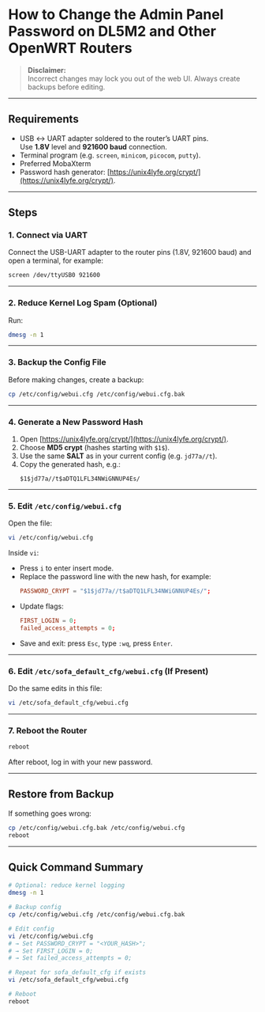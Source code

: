 # How to Change the Admin Panel Password on DL5M2 and Other OpenWRT Routers

> **Disclaimer:**  
> Incorrect changes may lock you out of the web UI. Always create backups before editing.

---

## Requirements
- USB ↔ UART adapter soldered to the router’s UART pins.  
  Use **1.8V** level and **921600 baud** connection.  
- Terminal program (e.g. `screen`, `minicom`, `picocom`, `putty`).
- Preferred MobaXterm   
- Password hash generator: [https://unix4lyfe.org/crypt/](https://unix4lyfe.org/crypt/).  

---

## Steps

### 1. Connect via UART
Connect the USB-UART adapter to the router pins (1.8V, 921600 baud) and open a terminal, for example:
```bash
screen /dev/ttyUSB0 921600
```

---

### 2. Reduce Kernel Log Spam (Optional)
Run:
```bash
dmesg -n 1
```

---

### 3. Backup the Config File
Before making changes, create a backup:
```bash
cp /etc/config/webui.cfg /etc/config/webui.cfg.bak
```

---

### 4. Generate a New Password Hash
1. Open [https://unix4lyfe.org/crypt/](https://unix4lyfe.org/crypt/).  
2. Choose **MD5 crypt** (hashes starting with `$1$`).  
3. Use the same **SALT** as in your current config (e.g. `jd77a//t`).  
4. Copy the generated hash, e.g.:  
   ```
   $1$jd77a//t$aDTQ1LFL34NWiGNNUP4Es/
   ```

---

### 5. Edit `/etc/config/webui.cfg`
Open the file:
```bash
vi /etc/config/webui.cfg
```

Inside `vi`:  
- Press `i` to enter insert mode.  
- Replace the password line with the new hash, for example:
  ```conf
  PASSWORD_CRYPT = "$1$jd77a//t$aDTQ1LFL34NWiGNNUP4Es/";
  ```
- Update flags:
  ```conf
  FIRST_LOGIN = 0;
  failed_access_attempts = 0;
  ```
- Save and exit: press `Esc`, type `:wq`, press `Enter`.

---

### 6. Edit `/etc/sofa_default_cfg/webui.cfg` (If Present)
Do the same edits in this file:
```bash
vi /etc/sofa_default_cfg/webui.cfg
```

---

### 7. Reboot the Router
```bash
reboot
```

After reboot, log in with your new password.

---

## Restore from Backup
If something goes wrong:
```bash
cp /etc/config/webui.cfg.bak /etc/config/webui.cfg
reboot
```

---

## Quick Command Summary
```bash
# Optional: reduce kernel logging
dmesg -n 1

# Backup config
cp /etc/config/webui.cfg /etc/config/webui.cfg.bak

# Edit config
vi /etc/config/webui.cfg
# → Set PASSWORD_CRYPT = "<YOUR_HASH>";
# → Set FIRST_LOGIN = 0;
# → Set failed_access_attempts = 0;

# Repeat for sofa_default_cfg if exists
vi /etc/sofa_default_cfg/webui.cfg

# Reboot
reboot
```
